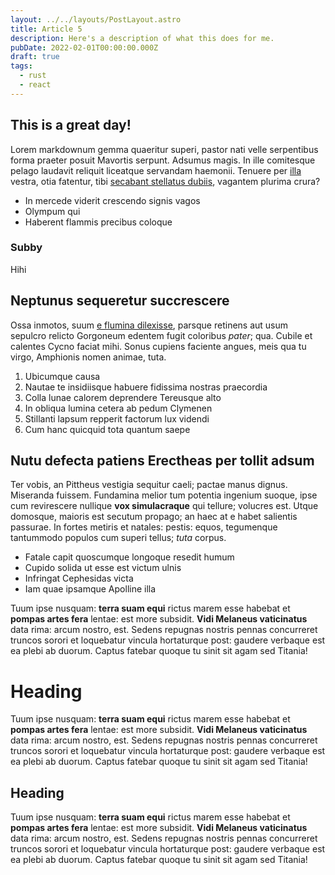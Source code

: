 ```yaml
---
layout: ../../layouts/PostLayout.astro
title: Article 5
description: Here's a description of what this does for me.
pubDate: 2022-02-01T00:00:00.000Z
draft: true
tags:
  - rust
  - react
---
```


## This is a great day!

Lorem markdownum gemma quaeritur superi, pastor nati velle serpentibus forma
praeter posuit Mavortis serpunt. Adsumus magis. In ille comitesque pelago
laudavit reliquit liceatque servandam haemonii. Tenuere per
[illa](http://www.polyxena.io/mihi.html) vestra, otia fatentur, tibi [secabant
stellatus dubiis](http://www.septem.net/), vagantem plurima crura?

* In mercede viderit crescendo signis vagos
* Olympum qui
* Haberent flammis precibus coloque

### Subby

Hihi

## Neptunus sequeretur succrescere

Ossa inmotos, suum [e flumina dilexisse](http://www.feruntlucinam.org/dubita),
parsque retinens aut usum sepulcro relicto Gorgoneum edentem fugit coloribus
*pater*; qua. Cubile et calentes Cycno faciat mihi. Sonus cupiens faciente
angues, meis qua tu virgo, Amphionis nomen animae, tuta.

1. Ubicumque causa
2. Nautae te insidiisque habuere fidissima nostras praecordia
3. Colla lunae calorem deprendere Tereusque alto
4. In obliqua lumina cetera ab pedum Clymenen
5. Stillanti lapsum repperit factorum lux videndi
6. Cum hanc quicquid tota quantum saepe

## Nutu defecta patiens Erectheas per tollit adsum

Ter vobis, an Pittheus vestigia sequitur caeli; pactae manus dignus. Miseranda
fuissem. Fundamina melior tum potentia ingenium suoque, ipse cum revirescere
nullique **vox simulacraque** qui tellure; volucres est. Utque domosque, maioris
est secutum propago; an haec at e habet salientis passurae. In fortes metiris et
natales: pestis: equos, tegumenque tantummodo populos cum superi tellus; *tuta*
corpus.

* Fatale capit quoscumque longoque resedit humum
* Cupido solida ut esse est victum ulnis
* Infringat Cephesidas victa
* Iam quae ipsamque Apolline illa

Tuum ipse nusquam: **terra suam equi** rictus marem esse habebat et **pompas
artes fera** lentae: est more subsidit. **Vidi Melaneus vaticinatus** data rima:
arcum nostro, est. Sedens repugnas nostris pennas concurreret truncos sorori et
loquebatur vincula hortaturque post: gaudere verbaque est ea plebi ab duorum.
Captus fatebar quoque tu sinit sit agam sed Titania!

# Heading

Tuum ipse nusquam: **terra suam equi** rictus marem esse habebat et **pompas
artes fera** lentae: est more subsidit. **Vidi Melaneus vaticinatus** data rima:
arcum nostro, est. Sedens repugnas nostris pennas concurreret truncos sorori et
loquebatur vincula hortaturque post: gaudere verbaque est ea plebi ab duorum.
Captus fatebar quoque tu sinit sit agam sed Titania!

## Heading

Tuum ipse nusquam: **terra suam equi** rictus marem esse habebat et **pompas
artes fera** lentae: est more subsidit. **Vidi Melaneus vaticinatus** data rima:
arcum nostro, est. Sedens repugnas nostris pennas concurreret truncos sorori et
loquebatur vincula hortaturque post: gaudere verbaque est ea plebi ab duorum.
Captus fatebar quoque tu sinit sit agam sed Titania!
